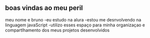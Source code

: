 ##  boas vindas ao meu peril
meu nome e bruno
-eu estudo na alura
-estou me desnvolvendo na linguagem javaScript
-utilizo esses espaço para minha organizaçao e compartlhamento dos meus projetos desenvolvidos

